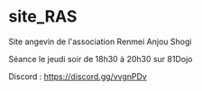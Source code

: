# site_RAS

Site angevin de l'association Renmei Anjou Shogi

Séance le jeudi soir de 18h30 à 20h30 sur 81Dojo

Discord : https://discord.gg/vvgnPDv
